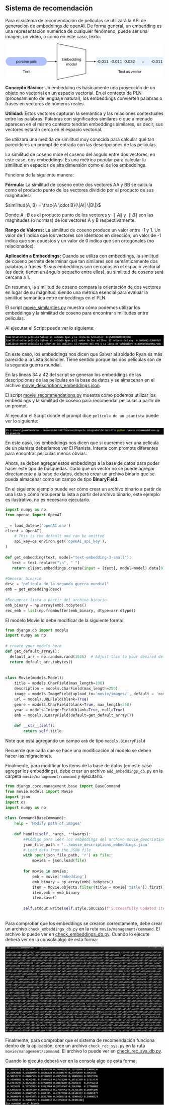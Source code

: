 ## Sistema de recomendación

Para el sistema de recomendación de películas se utilizará la API de generación de embeddings de openAI. De forma general, un embedding es una representación numérica de cualquier fenómeno, puede ser una  imagen, un video, o como en este caso, texto.

![Fork 1](imgs/sr1.svg)

__Concepto Básico:__ Un embedding es básicamente una proyección de un objeto no vectorial en un espacio vectorial. En el contexto de PLN (procesamiento de lenguaje natural), los embeddings convierten palabras o frases en vectores de números reales.

__Utilidad:__ Estos vectores capturan la semántica y las relaciones contextuales entre las palabras. Palabras con significados similares o que a menudo aparecen en el mismo contexto tendrán embeddings similares, es decir, sus vectores estarán cerca en el espacio vectorial.

Se utilizará una medida de similitud muy conocida para calcular qué tan parecido es un prompt de entrada con las descripciones de las películas. 

La similitud de coseno mide el coseno del ángulo entre dos vectores, en este caso, dos embeddings. Es una métrica popular para calcular la similitud en espacios de alta dimensión como el de los embeddings.

Funciona de la siguiente manera:

__Fórmula:__ La similitud de coseno entre dos vectores AA y BB se calcula como el producto punto de los vectores dividido por el producto de sus magnitudes:

$similitud(A, B) = \frac{A \cdot B}{\|A\| \|B\|}$

Donde $A⋅B$ es el producto punto de los vectores y $∥A∥$ y $∥B∥$ son las magnitudes (o normas) de los vectores A y B respectivamente.

__Rango de Valores:__ La similitud de coseno produce un valor entre -1 y 1. Un valor de 1 indica que los vectores son idénticos en dirección, un valor de -1 indica que son opuestos y un valor de 0 indica que son ortogonales (no relacionados).

__Aplicación a Embeddings:__ Cuando se utiliza con embeddings, la similitud de coseno permite determinar qué tan similares son semánticamente dos palabras o frases. Si sus embeddings son cercanos en el espacio vectorial (es decir, tienen un ángulo pequeño entre ellos), su similitud de coseno será cercana a 1.

En resumen, la similitud de coseno compara la orientación de dos vectores en lugar de su magnitud, siendo una métrica esencial para evaluar la similitud semántica entre embeddings en el PLN.

El script [movie_similarities.py](movie_similarities.py) muestra cómo podemos utilizar los embeddings y la similitud de coseno para encontrar similitudes entre películas.

Al ejecutar el Script puede ver lo siguiente:

![Fork 1](imgs/rs2a.png)

En este caso, los embeddings nos dicen que Salvar al soldado Ryan es más parecido a la Lista Schindler. Tiene sentido porque las dos películas son de la segunda guerra mundial. 

En las líneas 34 a 42 del script se generan los embeddings de las descripciones de las películas en la base de datos y se almacenan en el archivo [movie_descriptions_embeddings.json](movie_descriptions_embeddings.json).

El script [movie_recommendations.py](movie_recommendations.py) muestra cómo podemos utilizar los embeddings y la similitud de coseno para recomendar películas a partir de un prompt.

Al ejecutar el Script donde el prompt dice ``película de un pianista`` puede ver lo siguiente:

![Fork 1](imgs/sr3a.png)

En este caso, los embeddings nos dicen que si queremos ver una película de un pianista deberíamos ver El Pianista. Intente com prompts diferentes para encontrar películas menos obvias. 

Ahora, se deben agregar estos embeddings a la base de datos para poder hacer este tipo de búsquedas. Dado que un vector no se puede agregar directamente a la base de datos, deberá crear un archivo binario que se pueda almacenar como un campo de tipo __BinaryField__.

En el siguiente ejemplo puede ver cómo crear un archivo binario a partir de una lista y cómo recuperar la lista a partir del archivo binario, este ejemplo es ilustrativo, no es necesario ejecutarlo.

````python
import numpy as np
from openai import OpenAI

_ = load_dotenv('openAI.env')
client = OpenAI(
    # This is the default and can be omitted
    api_key=os.environ.get('openAI_api_key'),
)

def get_embedding(text, model="text-embedding-3-small"):
   text = text.replace("\n", " ")
   return client.embeddings.create(input = [text], model=model).data[0].embedding

#Generar binario
desc = "película de la segunda guerra mundial"
emb = get_embedding(desc)

#Recuperar lista a partir del archivo binario
emb_binary = np.array(emb).tobytes()
rec_emb = list(np.frombuffer(emb_binary, dtype=arr.dtype))
````

El modelo Movie lo debe modificar de la siguiente forma:

````python
from django.db import models
import numpy as np

# create your models here
def get_default_array():
  default_arr = np.random.rand(1536)  # Adjust this to your desired default array
  return default_arr.tobytes()


class Movie(models.Model): 
    title = models.CharField(max_length=100)
    description = models.CharField(max_length=250) 
    image = models.ImageField(upload_to='movie/images/', default = 'movie/images/default.jpg') 
    url = models.URLField(blank=True)
    genre = models.CharField(blank=True, max_length=250)
    year = models.IntegerField(blank=True, null=True)
    emb = models.BinaryField(default=get_default_array())

    def __str__(self): 
        return self.title

````

Note que está agregando un campo ``emb`` de tipo ``models.BinaryField``

Recuerde que cada que se hace una modificación al modelo se deben hacer las migraciones.

Finalmente, para modificar los items de la base de datos (en este caso agregar los embeddings), debe crear un archivo ``add_embeddings_db.py`` en la carpeta ``movie/management/command`` y ejecutarlo. 

````python
from django.core.management.base import BaseCommand
from movie.models import Movie
import json
import os
import numpy as np

class Command(BaseCommand):
    help = 'Modify path of images'

    def handle(self, *args, **kwargs):
        ##Código para leer los embeddings del archivo movie_descriptions_embeddings.json
        json_file_path = '../movie_descriptions_embeddings.json'
        # Load data from the JSON file
        with open(json_file_path, 'r') as file:
            movies = json.load(file)       
  
        for movie in movies:
            emb = movie['embedding']
            emb_binary = np.array(emb).tobytes()
            item = Movie.objects.filter(title = movie['title']).first()
            item.emb = emb_binary
            item.save()
        
        self.stdout.write(self.style.SUCCESS(f'Successfully updated item embeddings'))        
        
````

Para comprobar que los embeddings se crearon correctamente, debe crear un archivo ``check_embeddings_db.py`` en la ruta ``movie/management/command``. El archivo lo puede ver en [check_embeddings_db.py](aux_files/check_embeddings_db.py).
Cuando lo ejecute deberá ver en la consola algo de esta forma:

![Fork 1](imgs/sr3.png)

Finalmente, para comprobar que el sistema de recomendación funciona dentro de la aplicación, cree un archivo ``check_rec_sys.py`` en la ruta ``movie/management/command``. El archivo lo puede ver en [check_rec_sys_db.py](aux_files/check_rec_sys.py).

Cuando lo ejecute deberá ver en la consola algo de esta forma:

![Fork 1](imgs/sr4a.png)
